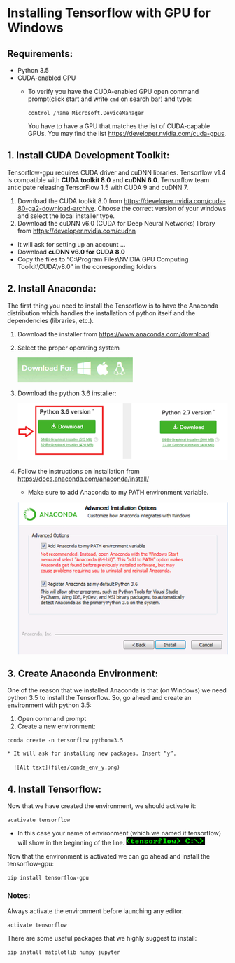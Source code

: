# Installing Tensorflow with GPU for Windows

## Requirements:

* Python 3.5
* CUDA-enabled GPU 
  * To verify you have the CUDA-enabled GPU open command prompt(click start and write `cmd` on search bar) and type:

	`control /name Microsoft.DeviceManager`

	You have to have a GPU that matches the list of CUDA-capable GPUs. You may find the list https://developer.nvidia.com/cuda-gpus.


## 1. Install CUDA Development Toolkit:

Tensorflow-gpu requires CUDA driver and cuDNN libraries. Tensorflow v1.4 is compatible with __CUDA toolkit 8.0__ and __cuDNN 6.0__. Tensorflow team anticipate releasing TensorFlow 1.5 with CUDA 9 and cuDNN 7.
 1. Download the CUDA toolkit 8.0 from  https://developer.nvidia.com/cuda-80-ga2-download-archive. Choose the correct version of your windows and select the local installer type.
 2. Download the cuDNN v6.0 (CUDA for Deep Neural Networks) library from https://developer.nvidia.com/cudnn
   * It will ask for setting up an account …
   * Download __cuDNN v6.0 for CUDA 8.0__
   * Copy the files to “C:\Program Files\NVIDIA GPU Computing Toolkit\CUDA\v8.0” in the corresponding folders

## 2. Install Anaconda:
The first thing you need to install the Tensorflow is to have the Anaconda distribution which handles the installation of python itself and the dependencies (libraries, etc.).

 1. Download the installer from https://www.anaconda.com/download
 2. Select the proper operating system

    ![Alt text](files/dl_os.png)

 3. Download the python 3.6 installer:

    ![Alt text](files/dl_ver.png)

 4. Follow the instructions on installation from https://docs.anaconda.com/anaconda/install/
    * Make sure to add Anaconda to my PATH environment variable.

    ![Alt text](files/dl_path.png)

## 3. Create Anaconda Environment:

One of the reason that we installed Anaconda is that (on Windows) we need python 3.5 to install the Tensorflow. So, go ahead and create an environment with python 3.5:
  1. Open command prompt 
  2. Create a new environment:

  `conda create -n tensorflow python=3.5`

    * It will ask for installing new packages. Insert “y”.

      ![Alt text](files/conda_env_y.png)

## 4. Install Tensorflow:
Now that we have created the environment, we should activate it:

  `acativate tensorflow`

  * In this case your name of environment (which we named it tensorflow) will show in the beginning of the line.
  ![Alt text](files/cmd_change.png)


Now that the environment is activated we can go ahead and install the tensorflow-gpu:

`pip install tensorflow-gpu`

### Notes:
Always activate the environment before launching any editor.

`activate tensorflow`

There are some useful packages that we highly suggest to install:

`pip install matplotlib numpy jupyter`




	
